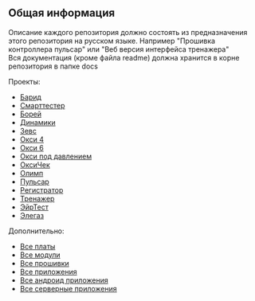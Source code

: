## Общая информация
Описание каждого репозитория должно состоять из предназначения этого репозитория на русском языке. Например "Прошивка контроллера пульсар" или "Веб версия интерфейса тренажера" \
Вся документация (кроме файла readme) должна хранится в корне репозитория в папке docs

Проекты:
- [Барид](https://github.com/search?q=topic%3Abarid+org%3ALLCSecondBreath&type=Repositories)
- [Смарттестер](https://github.com/search?q=topic%3Asmarttester+org%3ALLCSecondBreath&type=Repositories)
- [Борей](https://github.com/search?q=topic%3Aborey+org%3ALLCSecondBreath&type=Repositories)
- [Динамики](https://github.com/search?q=topic%3Adynamic+org%3ALLCSecondBreath&type=Repositories)
- [Зевс](https://github.com/search?q=topic%3Azeus+org%3ALLCSecondBreath&type=Repositories)
- [Окси 4](https://github.com/search?q=topic%3Aoxy4+org%3ALLCSecondBreath&type=Repositories)
- [Окси 6](https://github.com/search?q=topic%3Aoxy6+org%3ALLCSecondBreath&type=Repositories)
- [Окси под давлением](https://github.com/search?q=topic%3Aoxypress+org%3ALLCSecondBreath&type=Repositories)
- [ОксиЧек](https://github.com/search?q=topic%3Aoxycheck+org%3ALLCSecondBreath&type=Repositories)
- [Олимп](https://github.com/search?q=topic%3Aolymp+org%3ALLCSecondBreath&type=Repositories)
- [Пульсар](https://github.com/search?q=topic%3Apulsar+org%3ALLCSecondBreath&type=Repositories)
- [Регистратор](https://github.com/search?q=topic%3Aregistrator+org%3ALLCSecondBreath&type=Repositories)
- [Тренажер](https://github.com/search?q=topic%3Acoach+org%3ALLCSecondBreath+fork%3Atrue&type=repositories)
- [ЭйрТест](https://github.com/search?q=topic%3Aairtest+org%3ALLCSecondBreath&type=Repositories)
- [Элегаз](https://github.com/search?q=topic%3Aelegas+org%3ALLCSecondBreath&type=Repositories)

Дополнительно:
- [Все платы](https://github.com/search?q=topic%3Aboards+org%3ALLCSecondBreath&type=Repositories)
- [Все модули](https://github.com/search?q=topic%3Amodule+org%3ALLCSecondBreath&type=Repositories)
- [Все прошивки](https://github.com/search?q=topic%3Afirmware+org%3ALLCSecondBreath&type=Repositories)
- [Все приложения](https://github.com/search?q=topic%3Aapp+org%3ALLCSecondBreath&type=Repositories)
- [Все андроид приложения](https://github.com/search?q=topic%3Aandroid+org%3ALLCSecondBreath&type=Repositories)
- [Все серверные приложения](https://github.com/search?q=topic%3Aserver+org%3ALLCSecondBreath&type=Repositories)
